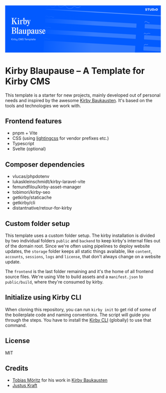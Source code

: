 ![Kirby Blaupause – Kirby CMS Starter Kit](kirby-blaupause.png)
# Kirby Blaupause – A Template for Kirby CMS

This template is a starter for new projects, mainly developed out of personal needs and inspired by the awesome [Kirby Baukausten](https://github.com/tobimori/kirby-baukasten). It's based on the tools and technologies we work with.

## Frontend features
- pnpm + Vite
- CSS (using [lightingcss](https://lightningcss.dev/) for vendor prefixes etc.)
- Typescript
- Svelte (optional)

## Composer dependencies
- vlucas/phpdotenv
- lukaskleinschmidt/kirby-laravel-vite
- femundfilou/kirby-asset-manager
- tobimori/kirby-seo
- getkirby/staticache
- getkirby/cli
- distantnative/retour-for-kirby

## Custom folder setup
This template uses a custom folder setup. The kirby installation is divided by two individual folders `public` and `backend` to keep kirby's internal files out of the domain root. Since we're often using pipelines to deploy website updates, the `storage` folder keeps all static things available, like `content`, `accounts`, `sessions`, `logs` and `license`, that don't always change on a website update.

The `frontend` is the last folder remaining and it's the home of all frontend source files. We're using Vite to build assets and a `manifest.json` to `public/build`, where they're consumed by kirby.

## Initialize using Kirby CLI
When cloning this repository, you can run `kirby init` to get rid of some of the boilerplate code and naming conventions. The script will guide you through the steps. You have to install the [Kirby CLI](https://github.com/getkirby/cli) (globally) to use that command.

## License
MIT

## Credits
- [Tobias Möritz](https://github.com/tobimori) for his work in [Kirby Baukausten](https://github.com/tobimori/kirby-baukasten)
- [Justus Kraft](https://github.com/jukra00)
